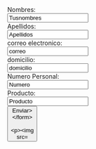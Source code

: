 <form action="/action_page.php"method="post">
  <label for="name">Nombres:</label><br>
  <input type="text" id="name" name="name" value="Tusnombres"><br>
  <label for="lname">Apellidos:</label><br>
  <input type="text" id="lname" name="lname" value="Apellidos"><br>
  <label for="mane">correo electronico:</label><br>
  <input type="text" id="name" name="name" value="correo"><br>
  <label for="name">domicilio:</label><br>
  <input type="text" id="name" name="name" value="domicilio"><br>
  <label for="name">Numero Personal:</label><br>
  <input type="text" id="name" name="name" value="Numero"><br>
  <label for="name">Producto:</label><br>
  <input type="text" id="name" name="name" value="Producto"><br>
  <input type="submit" value="Enviar>
</form>


![wa link_u8bvaq (1)](https://user-images.githubusercontent.com/99924826/159590379-98b9a143-9773-442a-b05d-685d1913f8c3.png)
                                                 
                                                            
                                                            
                                                            
                                                            
